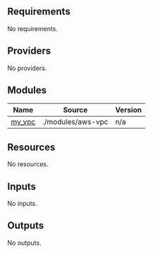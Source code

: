 ## Requirements

No requirements.

## Providers

No providers.

## Modules

| Name | Source | Version |
|------|--------|---------|
| <a name="module_my_vpc"></a> [my\_vpc](#module\_my\_vpc) | ./modules/aws-vpc | n/a |

## Resources

No resources.

## Inputs

No inputs.

## Outputs

No outputs.
